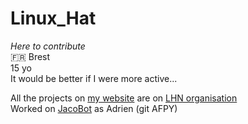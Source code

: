 # Linux_Hat
*Here to contribute*  
🇫🇷 Brest  
15 yo  
It would be better if I were more active...  

All the projects on [my website](https://linuxhat.net) are on [LHN organisation](https://github.com/Linux-Hat-Network)  
Worked on [JacoBot](https://git.afpy.org/MDL29/JacoBot) as Adrien (git AFPY)
